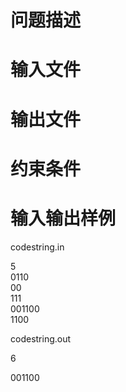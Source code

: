 

# 问题描述



# 输入文件



# 输出文件



# 约束条件



# 输入输出样例


<p>
codestring.in
</p>
<p>
5<br/>
0110 <br/>
00 <br/>
111 <br/>
001100 <br/>
1100
</p>
<p>
codestring.out
</p>
<p>
6
</p>
<p>
001100
</p>
